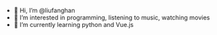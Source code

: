 - 👋 Hi, I’m @liufanghan
- 👀 I’m interested in programming, listening to music, watching movies
- 🌱 I’m currently learning python and Vue.js


<!---
liufanghan/liufanghan is a ✨ special ✨ repository because its `README.md` (this file) appears on your GitHub profile.
You can click the Preview link to take a look at your changes.
--->

